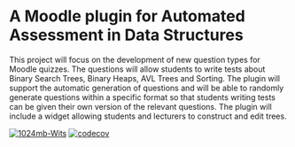 # A Moodle plugin for Automated Assessment in Data Structures
This project will focus on the development of new question types for Moodle quizzes. The
questions will allow students to write tests about Binary Search Trees, Binary Heaps, AVL
Trees and Sorting. The plugin will support the automatic generation of questions and will
be able to randomly generate questions within a specific format so that students writing tests
can be given their own version of the relevant questions. The plugin will include a widget allowing students and lecturers to construct and edit trees.


[![1024mb-Wits](https://circleci.com/gh/1024mb-Wits/moodle_plugin/tree/AVL_widget.svg?style=shield)](https://app.circleci.com/gh/1024mb-Wits/moodle_plugin/tree/AVL_widget)
[![codecov](https://codecov.io/gh/1024mb-Wits/moodle_plugin/branch/main/graph/badge.svg?token=1f3a8833-b4c9-4af6-9302-9d80ba8ac397)](https://codecov.io/gh/1024mb-Wits/moodle_plugin)
